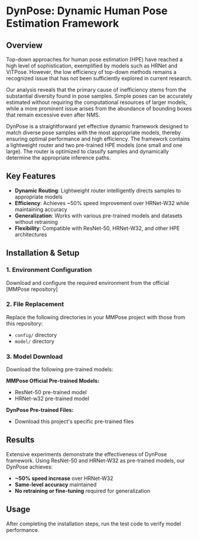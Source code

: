 # DynPose: Dynamic Human Pose Estimation Framework

## Overview

Top-down approaches for human pose estimation (HPE) have reached a high level of sophistication, exemplified by models such as HRNet and ViTPose. However, the low efficiency of top-down methods remains a recognized issue that has not been sufficiently explored in current research. 

Our analysis reveals that the primary cause of inefficiency stems from the substantial diversity found in pose samples. Simple poses can be accurately estimated without requiring the computational resources of larger models, while a more prominent issue arises from the abundance of bounding boxes that remain excessive even after NMS.

DynPose is a straightforward yet effective dynamic framework designed to match diverse pose samples with the most appropriate models, thereby ensuring optimal performance and high efficiency. The framework contains a lightweight router and two pre-trained HPE models (one small and one large). The router is optimized to classify samples and dynamically determine the appropriate inference paths.

## Key Features

- **Dynamic Routing**: Lightweight router intelligently directs samples to appropriate models
- **Efficiency**: Achieves ~50% speed improvement over HRNet-W32 while maintaining accuracy
- **Generalization**: Works with various pre-trained models and datasets without retraining
- **Flexibility**: Compatible with ResNet-50, HRNet-W32, and other HPE architectures

## Installation & Setup

### 1. Environment Configuration
Download and configure the required environment from the official [MMPose repository]

### 2. File Replacement
Replace the following directories in your MMPose project with those from this repository:
- `config/` directory
- `model/` directory

### 3. Model Download
Download the following pre-trained models:

**MMPose Official Pre-trained Models:**
- ResNet-50 pre-trained model
- HRNet-w32 pre-trained model

**DynPose Pre-trained Files:**
- Download this project's specific pre-trained files

## Results

Extensive experiments demonstrate the effectiveness of DynPose framework. Using ResNet-50 and HRNet-W32 as pre-trained models, our DynPose achieves:

- **~50% speed increase** over HRNet-W32
- **Same-level accuracy** maintained
- **No retraining or fine-tuning** required for generalization

## Usage

After completing the installation steps, run the test code to verify model performance.


